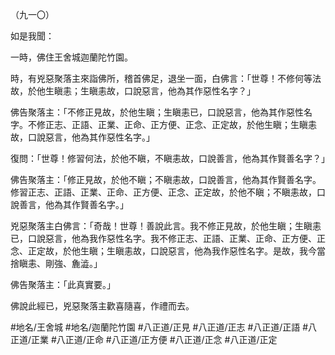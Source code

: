 （九一〇）

如是我聞：

一時，佛住王舍城迦蘭陀竹園。

時，有兇惡聚落主來詣佛所，稽首佛足，退坐一面，白佛言：「世尊！不修何等法故，於他生瞋恚；生瞋恚故，口說惡言，他為其作惡性名字？」

佛告聚落主：「不修正見故，於他生瞋；生瞋恚已，口說惡言，他為其作惡性名字。不修正志、正語、正業、正命、正方便、正念、正定故，於他生瞋；生瞋恚故，口說惡言，他為其作惡性名字。」

復問：「世尊！修習何法，於他不瞋，不瞋恚故，口說善言，他為其作賢善名字？」

佛告聚落主：「修正見故，於他不瞋；不瞋恚故，口說善言，他為其作賢善名字。修習正志、正語、正業、正命、正方便、正念、正定故，於他不瞋；不瞋恚故，口說善言，他為其作賢善名字。」

兇惡聚落主白佛言：「奇哉！世尊！善說此言。我不修正見故，於他生瞋；生瞋恚已，口說惡言，他為我作惡性名字。我不修正志、正語、正業、正命、正方便、正念、正定故，於他生瞋；生瞋恚故，口說惡言，他為我作惡性名字。是故，我今當捨瞋恚、剛強、麁澁。」

佛告聚落主：「此真實要。」

佛說此經已，兇惡聚落主歡喜隨喜，作禮而去。

#地名/王舍城
#地名/迦蘭陀竹園
#八正道/正見
#八正道/正志
#八正道/正語
#八正道/正業
#八正道/正命
#八正道/正方便
#八正道/正念
#八正道/正定
